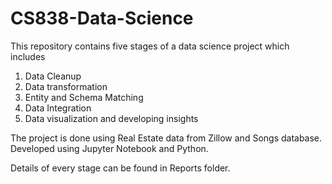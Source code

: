 # CS838-Data-Science
This repository contains five stages of a data science project which includes 
1. Data Cleanup
2. Data transformation
3. Entity and Schema Matching 
4. Data Integration
5. Data visualization and developing insights

The project is done using Real Estate data from Zillow and Songs database. 
Developed using Jupyter Notebook and Python. 

Details of every stage can be found in Reports folder.
